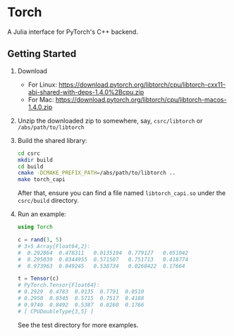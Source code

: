 # Torch

A Julia interface for PyTorch's C++ backend.

## Getting Started

1. Download
   - For Linux: https://download.pytorch.org/libtorch/cpu/libtorch-cxx11-abi-shared-with-deps-1.4.0%2Bcpu.zip
   - For Mac: https://download.pytorch.org/libtorch/cpu/libtorch-macos-1.4.0.zip

2. Unzip the downloaded zip to somewhere, say, `csrc/libtorch` or
   `/abs/path/to/libtorch`
3. Build the shared library:
   ```sh
   cd csrc
   mkdir build
   cd build
   cmake -DCMAKE_PREFIX_PATH=/abs/path/to/libtorch ..
   make torch_capi
   ```

   After that, ensure you can find a file named `libtorch_capi.so` under
   the `csrc/build` directory.
4. Run an example:

   ```julia
   using Torch

   c = rand(3, 5)
   # 3×5 Array{Float64,2}:
   #  0.292864  0.478311   0.0135194  0.779127   0.051042
   #  0.295039  0.0344955  0.571507   0.751713   0.418774
   #  0.973963  0.849245   0.538734   0.0260422  0.17664

   t = Tensor(c)
   # PyTorch.Tensor{Float64}:
   # 0.2929  0.4783  0.0135  0.7791  0.0510
   # 0.2950  0.0345  0.5715  0.7517  0.4188
   # 0.9740  0.8492  0.5387  0.0260  0.1766
   # [ CPUDoubleType{3,5} ]
   ```
   See the test directory for more examples.
